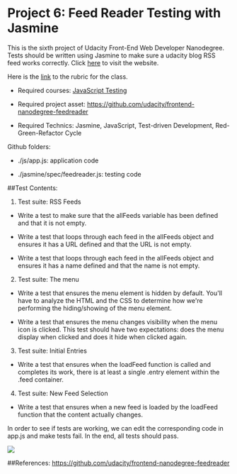 # Project 6: Feed Reader Testing with Jasmine

This is the sixth project of Udacity Front-End Web Developer Nanodegree. Tests should be written using Jasmine to make sure a udacity blog RSS feed works correctly. Click [here](http://junjunruan.github.io/P6-JS-Testing) to visit the website.

Here is the [link](https://www.udacity.com/course/viewer#!/c-nd001/l-3442558598/m-3380619337) to the rubric for the class.

- Required courses: [JavaScript Testing](https://www.udacity.com/course/ud549)

- Required project asset: https://github.com/udacity/frontend-nanodegree-feedreader

- Required Technics: Jasmine, JavaScript, Test-driven Development, Red-Green-Refactor Cycle

Github folders:

- ./js/app.js: application code

- ./jasmine/spec/feedreader.js: testing code

##Test Contents:

1. Test suite: RSS Feeds

  * Write a test to make sure that the allFeeds variable has been defined and that it is not empty.
 
  * Write a test that loops through each feed in the allFeeds object and ensures it has a URL defined and that the URL is not empty.

  * Write a test that loops through each feed in the allFeeds object and ensures it has a name defined and that the name is not empty.

2. Test suite: The menu

  * Write a test that ensures the menu element is hidden by default. You'll have to analyze the HTML and the CSS to determine how we're performing the hiding/showing of the menu element.

  * Write a test that ensures the menu changes visibility when the menu icon is clicked. This test should have two expectations: does the menu display when clicked and does it hide when clicked again.

3. Test suite: Initial Entries

  * Write a test that ensures when the loadFeed function is called and completes its work, there is at least a single .entry element within the .feed container.

4. Test suite: New Feed Selection

  * Write a test that ensures when a new feed is loaded by the loadFeed function that the content actually changes.
  
  
 In order to see if tests are working, we can edit the corresponding code in app.js and make tests fail. In the end, all tests should pass.
 
<img src="http://i.imgur.com/s5El0WL.png"/>

##References:
https://github.com/udacity/frontend-nanodegree-feedreader
